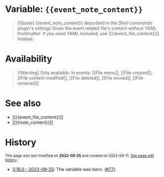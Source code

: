 # Variable: `{{event_note_content}}`
> [!Quote] {{event_note_content}} described in the *Shell commands* plugin's settings
> Gives the event related file's content without YAML frontmatter. If you need YAML included, use [[{{event_file_content}}]] instead.

# Availability
> [!Warning] Only available:
> In events: [[File menu]], [[File created]], [[File content modified]], [[File deleted]], [[File moved]], [[File renamed]]

# See also
- [[{{event_file_content}}]]
- [[{{note_content}}]]

# History
<small>This page was last modified on <strong>2022-09-25</strong> and created on 2022-09-11. <a href="https://github.com/Taitava/obsidian-shellcommands-documentation/commits/main/./Variables/%7B%7Bevent_note_content%7D%7D.md">See page edit history</a>.</small>
- [0.16.0 - 2022-09-25](https://github.com/Taitava/obsidian-shellcommands/blob/main/CHANGELOG.md#0160---2022-09-25): The variable was born. ([#77](https://github.com/Taitava/obsidian-shellcommands/issues/77)).